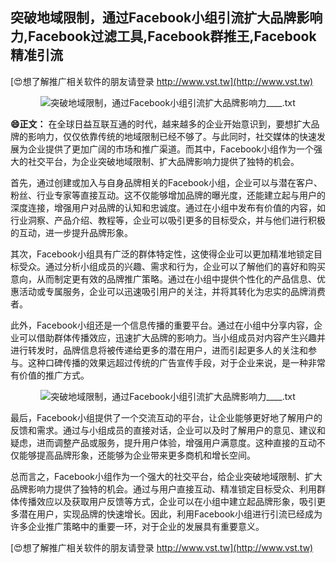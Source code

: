 ## **突破地域限制，通过Facebook小组引流扩大品牌影响力,Facebook过滤工具,Facebook群推王,Facebook精准引流**

[😍想了解推广相关软件的朋友请登录 http://www.vst.tw](http://www.vst.tw)

 <center><img src="https://vst.tw/MP4/tuiguang/png/2.png" alt="突破地域限制，通过Facebook小组引流扩大品牌影响力____.txt"></center>

**😄正文：**
在全球日益互联互通的时代，越来越多的企业开始意识到，要想扩大品牌的影响力，仅仅依靠传统的地域限制已经不够了。与此同时，社交媒体的快速发展为企业提供了更加广阔的市场和推广渠道。而其中，Facebook小组作为一个强大的社交平台，为企业突破地域限制、扩大品牌影响力提供了独特的机会。

首先，通过创建或加入与自身品牌相关的Facebook小组，企业可以与潜在客户、粉丝、行业专家等直接互动。这不仅能够增加品牌的曝光度，还能建立起与用户的深度连接，增强用户对品牌的认知和忠诚度。通过在小组中发布有价值的内容，如行业洞察、产品介绍、教程等，企业可以吸引更多的目标受众，并与他们进行积极的互动，进一步提升品牌形象。

其次，Facebook小组具有广泛的群体特定性，这使得企业可以更加精准地锁定目标受众。通过分析小组成员的兴趣、需求和行为，企业可以了解他们的喜好和购买意向，从而制定更有效的品牌推广策略。通过在小组中提供个性化的产品信息、优惠活动或专属服务，企业可以迅速吸引用户的关注，并将其转化为忠实的品牌消费者。

此外，Facebook小组还是一个信息传播的重要平台。通过在小组中分享内容，企业可以借助群体传播效应，迅速扩大品牌的影响力。当小组成员对内容产生兴趣并进行转发时，品牌信息将被传递给更多的潜在用户，进而引起更多人的关注和参与。这种口碑传播的效果远超过传统的广告宣传手段，对于企业来说，是一种非常有价值的推广方式。

 <center><img src="https://vst.tw/MP4/tuiguang/png/2.png" alt="突破地域限制，通过Facebook小组引流扩大品牌影响力____.txt"></center>

最后，Facebook小组提供了一个交流互动的平台，让企业能够更好地了解用户的反馈和需求。通过与小组成员的直接对话，企业可以及时了解用户的意见、建议和疑虑，进而调整产品或服务，提升用户体验，增强用户满意度。这种直接的互动不仅能够提高品牌形象，还能够为企业带来更多商机和增长空间。

总而言之，Facebook小组作为一个强大的社交平台，给企业突破地域限制、扩大品牌影响力提供了独特的机会。通过与用户直接互动、精准锁定目标受众、利用群体传播效应以及获取用户反馈等方式，企业可以在小组中建立起品牌形象，吸引更多潜在用户，实现品牌的快速增长。因此，利用Facebook小组进行引流已经成为许多企业推广策略中的重要一环，对于企业的发展具有重要意义。

[😍想了解推广相关软件的朋友请登录 http://www.vst.tw](http://www.vst.tw)



